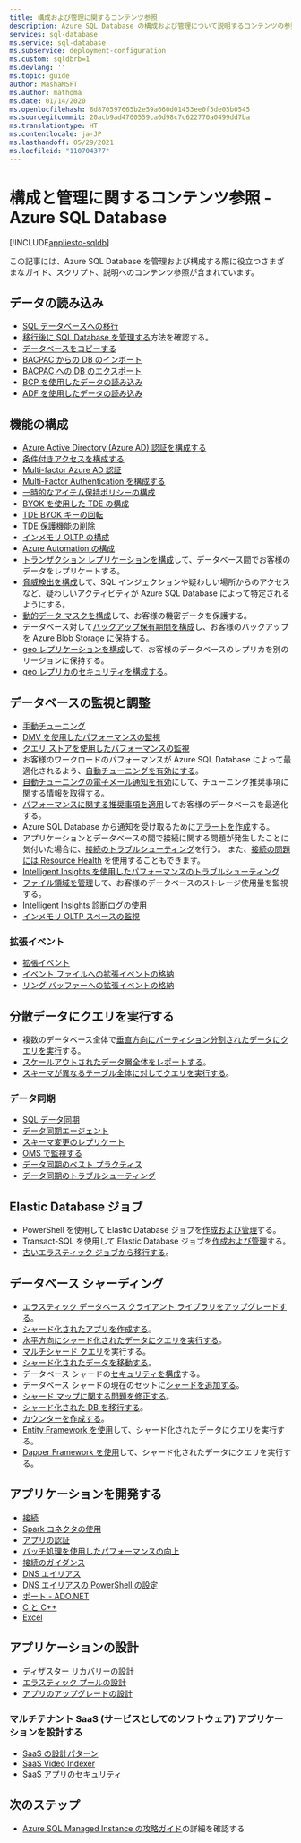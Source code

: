 ```yaml
---
title: 構成および管理に関するコンテンツ参照
description: Azure SQL Database の構成および管理について説明するコンテンツの参照を見つけます。
services: sql-database
ms.service: sql-database
ms.subservice: deployment-configuration
ms.custom: sqldbrb=1
ms.devlang: ''
ms.topic: guide
author: MashaMSFT
ms.author: mathoma
ms.date: 01/14/2020
ms.openlocfilehash: 8d870597665b2e59a660d01453ee0f5de05b0545
ms.sourcegitcommit: 20acb9ad4700559ca0d98c7c622770a0499dd7ba
ms.translationtype: HT
ms.contentlocale: ja-JP
ms.lasthandoff: 05/29/2021
ms.locfileid: "110704377"
---
```

# <a name="configure-and-manage-content-reference---azure-sql-database"></a>構成と管理に関するコンテンツ参照 - Azure SQL Database
[!INCLUDE[appliesto-sqldb](../includes/appliesto-sqldb.md)]

この記事には、Azure SQL Database を管理および構成する際に役立つさまざまなガイド、スクリプト、説明へのコンテンツ参照が含まれています。 

## <a name="load-data"></a>データの読み込み

- [SQL データベースへの移行](migrate-to-database-from-sql-server.md)
- [移行後に SQL Database を管理する](manage-data-after-migrating-to-database.md)方法を確認する。
- [データベースをコピーする](database-copy.md)
- [BACPAC からの DB のインポート](database-import.md)
- [BACPAC への DB のエクスポート](database-export.md)
- [BCP を使用したデータの読み込み](../load-from-csv-with-bcp.md)
- [ADF を使用したデータの読み込み](../../data-factory/connector-azure-sql-database.md?toc=/azure/sql-database/toc.json)

## <a name="configure-features"></a>機能の構成

- [Azure Active Directory (Azure AD) 認証を構成する](authentication-aad-configure.md)
- [条件付きアクセスを構成する](conditional-access-configure.md)
- [Multi-factor Azure AD 認証](authentication-mfa-ssms-overview.md)
- [Multi-Factor Authentication を構成する](authentication-mfa-ssms-configure.md)
- [一時的なアイテム保持ポリシーの構成](temporal-tables-retention-policy.md)
- [BYOK を使用した TDE の構成](transparent-data-encryption-byok-configure.md)
- [TDE BYOK キーの回転](transparent-data-encryption-byok-key-rotation.md)
- [TDE 保護機能の削除](transparent-data-encryption-byok-remove-tde-protector.md)
- [インメモリ OLTP の構成](../in-memory-oltp-configure.md)
- [Azure Automation の構成](automation-manage.md)
- [トランザクション レプリケーションを構成](replication-to-sql-database.md)して、データベース間でお客様のデータをレプリケートする。
- [脅威検出を構成](threat-detection-configure.md)して、SQL インジェクションや疑わしい場所からのアクセスなど、疑わしいアクティビティが Azure SQL Database によって特定されるようにする。
- [動的データ マスクを構成](dynamic-data-masking-configure-portal.md)して、お客様の機密データを保護する。
- データベース対して[バックアップ保有期間を構成](long-term-backup-retention-configure.md)し、お客様のバックアップを Azure Blob Storage に保持する。 
- [geo レプリケーションを構成](active-geo-replication-overview.md)して、お客様のデータベースのレプリカを別のリージョンに保持する。
- [geo レプリカのセキュリティを構成する](active-geo-replication-security-configure.md)。

## <a name="monitor-and-tune-your-database"></a>データベースの監視と調整

- [手動チューニング](performance-guidance.md)
- [DMV を使用したパフォーマンスの監視](monitoring-with-dmvs.md)
- [クエリ ストアを使用したパフォーマンスの監視](/sql/relational-databases/performance/best-practice-with-the-query-store#Insight)
- お客様のワークロードのパフォーマンスが Azure SQL Database によって最適化されるよう、[自動チューニングを有効にする](automatic-tuning-enable.md)。
- [自動チューニングの電子メール通知を有効](automatic-tuning-email-notifications-configure.md)にして、チューニング推奨事項に関する情報を取得する。
- [パフォーマンスに関する推奨事項を適用](database-advisor-find-recommendations-portal.md)してお客様のデータベースを最適化する。
- Azure SQL Database から通知を受け取るために[アラートを作成](alerts-insights-configure-portal.md)する。
- アプリケーションとデータベースの間で接続に関する問題が発生したことに気付いた場合に、[接続のトラブルシューティング](troubleshoot-common-errors-issues.md)を行う。 また、[接続の問題には Resource Health](resource-health-to-troubleshoot-connectivity.md) を使用することもできます。
- [Intelligent Insights を使用したパフォーマンスのトラブルシューティング](intelligent-insights-troubleshoot-performance.md)
- [ファイル領域を管理](file-space-manage.md)して、お客様のデータベースのストレージ使用量を監視する。
- [Intelligent Insights 診断ログの使用](intelligent-insights-use-diagnostics-log.md)
- [インメモリ OLTP スペースの監視](../in-memory-oltp-monitor-space.md)

### <a name="extended-events"></a>拡張イベント

- [拡張イベント](xevent-db-diff-from-svr.md)
- [イベント ファイルへの拡張イベントの格納](xevent-code-event-file.md)
- [リング バッファーへの拡張イベントの格納](xevent-code-ring-buffer.md)

## <a name="query-distributed-data"></a>分散データにクエリを実行する

- 複数のデータベース全体で[垂直方向にパーティション分割されたデータにクエリを実行](elastic-query-getting-started-vertical.md)する。
- [スケールアウトされたデータ層全体をレポートする](elastic-query-horizontal-partitioning.md)。
- [スキーマが異なるテーブル全体に対してクエリを実行する](elastic-query-vertical-partitioning.md)。

### <a name="data-sync"></a>データ同期

- [SQL データ同期](sql-data-sync-data-sql-server-sql-database.md)
- [データ同期エージェント](sql-data-sync-agent-overview.md)
- [スキーマ変更のレプリケート](sql-data-sync-update-sync-schema.md)
- [OMS で監視する](./monitor-tune-overview.md)
- [データ同期のベスト プラクティス](sql-data-sync-best-practices.md)
- [データ同期のトラブルシューティング](sql-data-sync-troubleshoot.md)

## <a name="elastic-database-jobs"></a>Elastic Database ジョブ

- PowerShell を使用して Elastic Database ジョブを[作成および管理](elastic-jobs-powershell-create.md)する。
- Transact-SQL を使用して Elastic Database ジョブを[作成および管理](elastic-jobs-tsql-create-manage.md)する。
- [古いエラスティック ジョブから移行する](elastic-jobs-migrate.md)。

## <a name="database-sharding"></a>データベース シャーディング

- [エラスティック データベース クライアント ライブラリをアップグレードする](elastic-scale-upgrade-client-library.md)。
- [シャード化されたアプリを作成する](elastic-scale-get-started.md)。
- [水平方向にシャード化されたデータにクエリを実行する](elastic-query-getting-started.md)。
- [マルチシャード クエリ](elastic-scale-multishard-querying.md)を実行する。
- [シャード化されたデータを移動する](elastic-scale-configure-deploy-split-and-merge.md)。
- データベース シャードの[セキュリティを構成](elastic-scale-split-merge-security-configuration.md)する。
- データベース シャードの現在のセットに[シャードを追加する](elastic-scale-add-a-shard.md)。
- [シャード マップに関する問題を修正する](elastic-database-recovery-manager.md)。
- [シャード化された DB を移行する](elastic-convert-to-use-elastic-tools.md)。
- [カウンターを作成する](elastic-database-perf-counters.md)。
- [Entity Framework を使用](elastic-scale-use-entity-framework-applications-visual-studio.md)して、シャード化されたデータにクエリを実行する。
- [Dapper Framework を使用](elastic-scale-working-with-dapper.md)して、シャード化されたデータにクエリを実行する。

## <a name="develop-applications"></a>アプリケーションを開発する

- [接続](connect-query-content-reference-guide.md#libraries)
- [Spark コネクタの使用](spark-connector.md)
- [アプリの認証](application-authentication-get-client-id-keys.md)
- [バッチ処理を使用したパフォーマンスの向上](../performance-improve-use-batching.md)
- [接続のガイダンス](troubleshoot-common-connectivity-issues.md)
- [DNS エイリアス](dns-alias-overview.md)
- [DNS エイリアスの PowerShell の設定](dns-alias-powershell-create.md)
- [ポート - ADO.NET](adonet-v12-develop-direct-route-ports.md)
- [C と C++](develop-cplusplus-simple.md)
- [Excel](connect-excel.md)

## <a name="design-applications"></a>アプリケーションの設計

- [ディザスター リカバリーの設計](designing-cloud-solutions-for-disaster-recovery.md)
- [エラスティック プールの設計](disaster-recovery-strategies-for-applications-with-elastic-pool.md)
- [アプリのアップグレードの設計](manage-application-rolling-upgrade.md)

### <a name="design-multi-tenant-software-as-a-service-saas-applications"></a>マルチテナント SaaS (サービスとしてのソフトウェア) アプリケーションを設計する

- [SaaS の設計パターン](saas-tenancy-app-design-patterns.md)
- [SaaS Video Indexer](saas-tenancy-video-index-wingtip-brk3120-20171011.md)
- [SaaS アプリのセキュリティ](saas-tenancy-elastic-tools-multi-tenant-row-level-security.md)

## <a name="next-steps"></a>次のステップ

- [Azure SQL Managed Instance の攻略ガイド](../managed-instance/how-to-content-reference-guide.md)の詳細を確認する